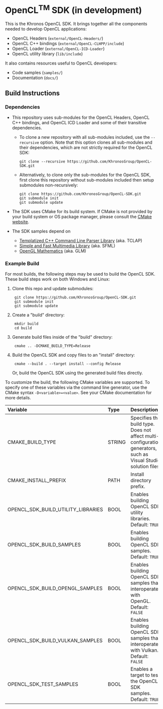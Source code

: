 # OpenCL<sup>TM</sup> SDK (in development)

This is the Khronos OpenCL SDK. It brings together all the components needed to
develop OpenCL applications:

- OpenCL Headers (`external/OpenCL-Headers/`)
- OpenCL C++ bindings (`external/OpenCL-CLHPP/include`)
- OpenCL Loader (`external/OpenCL-ICD-Loader`)
- OpenCL utility library (`lib/include`)

It also contains resources useful to OpenCL developers:

- Code samples (`samples/`)
- Documentation (`docs/`)

## Build Instructions

### Dependencies

- This repository uses sub-modules for the OpenCL Headers, OpenCL C++ bindings, and OpenCL ICD Loader and some of their transitive dependencies.

  - To clone a new repository with all sub-modules included, use the `--recursive` option. Note that this option clones all sub-modules and their dependencies, which are not strictly required for the OpenCL SDK:

        git clone --recursive https://github.com/KhronosGroup/OpenCL-SDK.git

  - Alternatively, to clone only the sub-modules for the OpenCL SDK, first clone this repository without sub-modules included then setup submodules non-recursively:

        git clone https://github.com/KhronosGroup/OpenCL-SDK.git
        git submodule init
        git submodule update

- The SDK uses CMake for its build system.
If CMake is not provided by your build system or OS package manager, please consult the [CMake website](https://cmake.org).

- The SDK samples depend on

  - [Templatized C++ Command Line Parser Library](http://tclap.sourceforge.net/) (aka. TCLAP)
  - [Simple and Fast Multimedia Library](https://www.sfml-dev.org/) (aka. SFML)
  - [OpenGL Mathematics](https://glm.g-truc.net/0.9.9/index.html) (aka. GLM)

### Example Build

For most builds, the following steps may be used to build the OpenCL SDK.
These build steps work on both Windows and Linux:

1. Clone this repo and update submodules:

        git clone https://github.com/KhronosGroup/OpenCL-SDK.git
        git submodule init
        git submodule update

2. Create a "build" directory:

        mkdir build
        cd build

3. Generate build files inside of the "build" directory:

        cmake .. -DCMAKE_BUILD_TYPE=Release

4. Build the OpenCL SDK and copy files to an "install" directory:

        cmake --build . --target install --config Release

   Or, build the OpenCL SDK using the generated build files directly.

To customize the build, the following CMake variables are supported.
To specify one of these variables via the command line generator, use the CMake syntax `-D<variable>=<value>`.
See your CMake documentation for more details.

| Variable | Type | Description |
|:---------|:-----|:------------|
| CMAKE_BUILD_TYPE | STRING | Specifies the build type.  Does not affect multi-configuration generators, such as Visual Studio solution files.
| CMAKE_INSTALL_PREFIX | PATH | Install directory prefix.
| OPENCL_SDK_BUILD_UTILITY_LIBRARIES | BOOL | Enables building OpenCL SDK utility libraries.  Default: `TRUE`
| OPENCL_SDK_BUILD_SAMPLES | BOOL | Enables building OpenCL SDK samples.  Default: `TRUE`
| OPENCL_SDK_BUILD_OPENGL_SAMPLES | BOOL | Enables building OpenCL SDK samples that interoperate with OpenGL.  Default: `FALSE`
| OPENCL_SDK_BUILD_VULKAN_SAMPLES | BOOL | Enables building OpenCL SDK samples that interoperate with Vulkan.  Default: `FALSE`
| OPENCL_SDK_TEST_SAMPLES | BOOL | Enables a target to test the OpenCL SDK samples.  Default: `TRUE`
